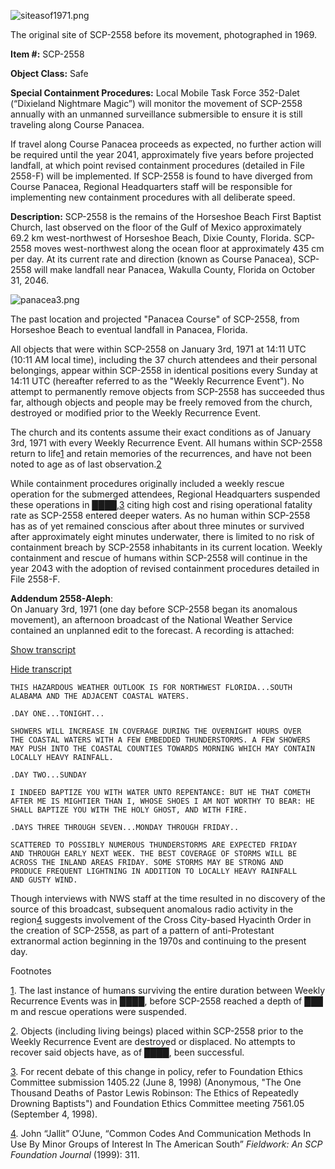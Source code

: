![siteasof1971.png](http://scp-wiki.wdfiles.com/local--files/scp-2558/siteasof1971.png)

The original site of SCP-2558 before its movement, photographed in 1969.

**Item #:** SCP-2558

**Object Class:** Safe

**Special Containment Procedures:** Local Mobile Task Force 352-Dalet (“Dixieland Nightmare Magic”) will monitor the movement of SCP-2558 annually with an unmanned surveillance submersible to ensure it is still traveling along Course Panacea.

If travel along Course Panacea proceeds as expected, no further action will be required until the year 2041, approximately five years before projected landfall, at which point revised containment procedures (detailed in File 2558-F) will be implemented. If SCP-2558 is found to have diverged from Course Panacea, Regional Headquarters staff will be responsible for implementing new containment procedures with all deliberate speed.

**Description:** SCP-2558 is the remains of the Horseshoe Beach First Baptist Church, last observed on the floor of the Gulf of Mexico approximately 69.2 km west-northwest of Horseshoe Beach, Dixie County, Florida. SCP-2558 moves west-northwest along the ocean floor at approximately 435 cm per day. At its current rate and direction (known as Course Panacea), SCP-2558 will make landfall near Panacea, Wakulla County, Florida on October 31, 2046.

![panacea3.png](http://scp-wiki.wdfiles.com/local--files/scp-2558/panacea3.png)

The past location and projected "Panacea Course" of SCP-2558, from Horseshoe Beach to eventual landfall in Panacea, Florida.

All objects that were within SCP-2558 on January 3rd, 1971 at 14:11 UTC (10:11 AM local time), including the 37 church attendees and their personal belongings, appear within SCP-2558 in identical positions every Sunday at 14:11 UTC (hereafter referred to as the "Weekly Recurrence Event"). No attempt to permanently remove objects from SCP-2558 has succeeded thus far, although objects and people may be freely removed from the church, destroyed or modified prior to the Weekly Recurrence Event.

The church and its contents assume their exact conditions as of January 3rd, 1971 with every Weekly Recurrence Event. All humans within SCP-2558 return to life[1](javascript:;) and retain memories of the recurrences, and have not been noted to age as of last observation.[2](javascript:;)

While containment procedures originally included a weekly rescue operation for the submerged attendees, Regional Headquarters suspended these operations in ████,[3](javascript:;) citing high cost and rising operational fatality rate as SCP-2558 entered deeper waters. As no human within SCP-2558 has as of yet remained conscious after about three minutes or survived after approximately eight minutes underwater, there is limited to no risk of containment breach by SCP-2558 inhabitants in its current location. Weekly containment and rescue of humans within SCP-2558 will continue in the year 2043 with the adoption of revised containment procedures detailed in File 2558-F.

**Addendum 2558-Aleph**:  
On January 3rd, 1971 (one day before SCP-2558 began its anomalous movement), an afternoon broadcast of the National Weather Service contained an unplanned edit to the forecast. A recording is attached:

[Show transcript](javascript:;)

[Hide transcript](javascript:;)

    THIS HAZARDOUS WEATHER OUTLOOK IS FOR NORTHWEST FLORIDA...SOUTH
    ALABAMA AND THE ADJACENT COASTAL WATERS.
    
    .DAY ONE...TONIGHT...
    
    SHOWERS WILL INCREASE IN COVERAGE DURING THE OVERNIGHT HOURS OVER
    THE COASTAL WATERS WITH A FEW EMBEDDED THUNDERSTORMS. A FEW SHOWERS
    MAY PUSH INTO THE COASTAL COUNTIES TOWARDS MORNING WHICH MAY CONTAIN
    LOCALLY HEAVY RAINFALL.
    
    .DAY TWO...SUNDAY
    
    I INDEED BAPTIZE YOU WITH WATER UNTO REPENTANCE: BUT HE THAT COMETH
    AFTER ME IS MIGHTIER THAN I, WHOSE SHOES I AM NOT WORTHY TO BEAR: HE
    SHALL BAPTIZE YOU WITH THE HOLY GHOST, AND WITH FIRE.
    
    .DAYS THREE THROUGH SEVEN...MONDAY THROUGH FRIDAY..
    
    SCATTERED TO POSSIBLY NUMEROUS THUNDERSTORMS ARE EXPECTED FRIDAY
    AND THROUGH EARLY NEXT WEEK. THE BEST COVERAGE OF STORMS WILL BE
    ACROSS THE INLAND AREAS FRIDAY. SOME STORMS MAY BE STRONG AND
    PRODUCE FREQUENT LIGHTNING IN ADDITION TO LOCALLY HEAVY RAINFALL
    AND GUSTY WIND.

Though interviews with NWS staff at the time resulted in no discovery of the source of this broadcast, subsequent anomalous radio activity in the region[4](javascript:;) suggests involvement of the Cross City-based Hyacinth Order in the creation of SCP-2558, as part of a pattern of anti-Protestant extranormal action beginning in the 1970s and continuing to the present day.

Footnotes

[1](javascript:;). The last instance of humans surviving the entire duration between Weekly Recurrence Events was in ████, before SCP-2558 reached a depth of ███ m and rescue operations were suspended.

[2](javascript:;). Objects (including living beings) placed within SCP-2558 prior to the Weekly Recurrence Event are destroyed or displaced. No attempts to recover said objects have, as of ████, been successful.

[3](javascript:;). For recent debate of this change in policy, refer to Foundation Ethics Committee submission 1405.22 (June 8, 1998) (Anonymous, "The One Thousand Deaths of Pastor Lewis Robinson: The Ethics of Repeatedly Drowning Baptists") and Foundation Ethics Committee meeting 7561.05 (September 4, 1998).

[4](javascript:;). John “Jallit” O’June, “Common Codes And Communication Methods In Use By Minor Groups of Interest In The American South” _Fieldwork: An SCP Foundation Journal_ (1999): 311.